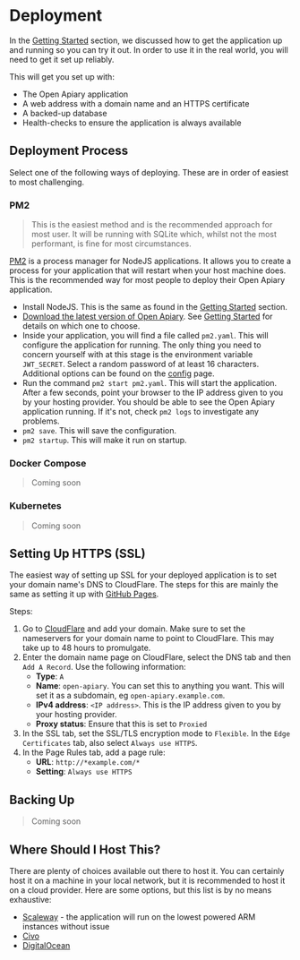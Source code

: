 # Deployment

In the [Getting Started](./getting-started) section, we discussed how to get the
application up and running so you can try it out. In order to use it in the real
world, you will need to get it set up reliably.

This will get you set up with:
- The Open Apiary application
- A web address with a domain name and an HTTPS certificate
- A backed-up database
- Health-checks to ensure the application is always available

## Deployment Process

Select one of the following ways of deploying. These are in order of easiest to
most challenging.

### PM2

> This is the easiest method and is the recommended approach for most user. It
> will be running with SQLite which, whilst not the most performant, is fine for
> most circumstances.

[PM2](https://pm2.keymetrics.io) is a process manager for NodeJS applications. It
allows you to create a process for your application that will restart when your 
host machine does. This is the recommended way for most people to deploy their
Open Apiary application.

- Install NodeJS. This is the same as found in the
[Getting Started](./getting-started) section.
- [Download the latest version of Open Apiary](https://github.com/MrSimonEmms/open-apiary/releases).
See [Getting Started](./getting-started) for details on which one to choose.
- Inside your application, you will find a file called `pm2.yaml`. This will
configure the application for running. The only thing you need to concern yourself
with at this stage is the environment variable `JWT_SECRET`. Select a random
password of at least 16 characters. Additional options can be found on the
[config](./config) page.
- Run the command `pm2 start pm2.yaml`. This will start the application. After a
few seconds, point your browser to the IP address given to you by your hosting 
provider. You should be able to see the Open Apiary application running. If it's
not, check `pm2 logs` to investigate any problems.
- `pm2 save`. This will save the configuration.
- `pm2 startup`. This will make it run on startup.

### Docker Compose

> Coming soon

### Kubernetes

> Coming soon

## Setting Up HTTPS (SSL)

The easiest way of setting up SSL for your deployed application is to set your
domain name's DNS to CloudFlare. The steps for this are mainly the same as setting
it up with [GitHub Pages](https://blog.cloudflare.com/secure-and-fast-github-pages-with-cloudflare/).

Steps:
1. Go to [CloudFlare](https://dash.cloudflare.com) and add your domain. Make sure
to set the nameservers for your domain name to point to CloudFlare. This may take
up to 48 hours to promulgate.
2. Enter the domain name page on CloudFlare, select the DNS tab and then 
`Add A Record`. Use the following information:
    - **Type**: `A`
    - **Name**: `open-apiary`. You can set this to anything you want. This will
    set it as a subdomain, eg `open-apiary.example.com`.
    - **IPv4 address**: `<IP address>`. This is the IP address given to you by
    your hosting provider. 
    - **Proxy status**: Ensure that this is set to `Proxied`
3. In the SSL tab, set the SSL/TLS encryption mode to `Flexible`. In the `Edge
Certificates` tab, also select `Always use HTTPS`.
4. In the Page Rules tab, add a page rule:
    - **URL**: `http://*example.com/*`
    - **Setting**: `Always use HTTPS`

## Backing Up

> Coming soon

## Where Should I Host This?

There are plenty of choices available out there to host it. You can certainly host
it on a machine in your local network, but it is recommended to host it on a cloud
provider. Here are some options, but this list is by no means exhaustive:

- [Scaleway](https://www.scaleway.com/en/virtual-instances/arm-instances) - the
application will run on the lowest powered ARM instances without issue
- [Civo](https://www.civo.com/pricing)
- [DigitalOcean](https://www.digitalocean.com/products/droplets) 
